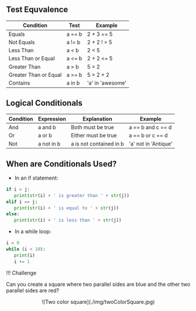 
## Test Equvalence

Condition | Test | Example
----------|------|--------
Equals | a == b | 2 + 3 == 5
Not Equals | a != b | 2 + 2 ! = 5
Less Than | a < b | 2 < 5
Less Than or Equal | a <= b | 2 + 2 <= 5
Greater Than | a > b | 5 > 2
Greater Than or Equal | a >= b | 5 > 2 + 2
Contains | a in b | 'a' in 'awesome'

## Logical Conditionals
Condition | Expression | Explanation | Example
----------|------------|-------------| -------
And | a and b | Both must be true | a == b and c == d
Or | a or b | Either must be true | a == b or c == d
Not | a not in b | a is not contained in b | 'a' not in 'Antique'

## When are Conditionals Used?

- In an if statement:
```python
if i > j:
   print(str(i) + ' is greater than ' + str(j))
elif i == j:
   print(str(i) + ' is equal to ' + str(j))
else:
   print(str(i) + ' is less than ' + str(j))
```

- In a while loop:
```python
i = 0
while (i < 10):
   print(i)
   i += 1
```

!!! Challenge

   Can you create a square where two parallel sides are blue and the other two parallel sides are red?

   <center>![Two color square](./img/twoColorSquare.jpg)</center>